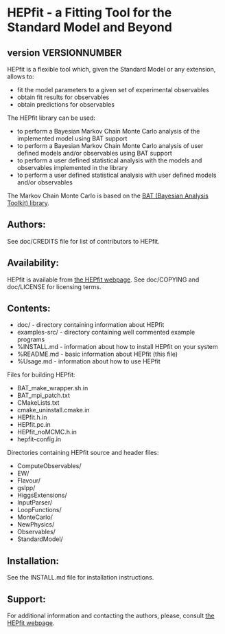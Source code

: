 HEPfit - a Fitting Tool for the Standard Model and Beyond
===================================================================

version VERSIONNUMBER
-----------

HEPfit is a flexible tool which, given the Standard Model or any extension,
allows to:

  - fit the model parameters to a given set of experimental observables
  - obtain fit results for observables
  - obtain predictions for observables

The HEPfit library can be used:

  - to perform a Bayesian Markov Chain Monte Carlo analysis of the implemented model using BAT support
  - to perform a Bayesian Markov Chain Monte Carlo analysis of user defined models and/or observables using BAT support
  - to perform a user defined statistical analysis with the models and observables implemented in the library
  - to perform a user defined statistical analysis with user defined models and/or observables

The Markov Chain Monte Carlo is based on the [BAT (Bayesian Analysis Toolkit) library](https://www.mppmu.mpg.de/bat/).

Authors:
--------
See doc/CREDITS file for list of contributors to HEPfit.

Availability:
-------------
HEPfit is available from [the HEPfit webpage](http://hepfit.roma1.infn.it/).
See doc/COPYING and doc/LICENSE for licensing terms.

Contents:
---------
  * doc/          - directory containing information about HEPfit
  * examples-src/ - directory containing well commented example programs
  * %INSTALL.md    - information about how to install HEPfit on your system
  * %README.md     - basic information about HEPfit (this file)
  * %Usage.md      - information about how to use HEPfit

Files for building HEPfit:  

  * BAT_make_wrapper.sh.in
  * BAT_mpi_patch.txt
  * CMakeLists.txt
  * cmake_uninstall.cmake.in
  * HEPfit.h.in
  * HEPfit.pc.in
  * HEPfit_noMCMC.h.in
  * hepfit-config.in
  
Directories containing HEPfit source and header files:  

  * ComputeObservables/
  * EW/
  * Flavour/
  * gslpp/
  * HiggsExtensions/
  * InputParser/
  * LoopFunctions/
  * MonteCarlo/
  * NewPhysics/
  * Observables/
  * StandardModel/

Installation:
-------------
See the INSTALL.md file for installation instructions.

Support:
--------
For additional information and contacting the authors, please, consult
[the HEPfit webpage](http://hepfit.roma1.infn.it/).

